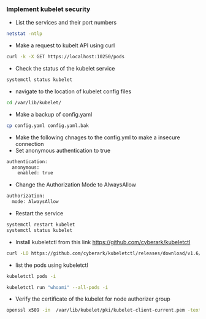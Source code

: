 ### Implement kubelet security
* List the services and their port numbers
``` bash
netstat -ntlp
```
* Make a request to kubelt API  using curl
``` bash
curl -k -X GET https://localhost:10250/pods
```
* Check the status of the kubelet service
``` bash
systemctl status kubelet
```
* navigate to the location of kubelet config files
``` bash
cd /var/lib/kubelet/
```
* Make a backup of config.yaml
``` bash
cp config.yaml config.yaml.bak
```
* Make the following chnages to the config.yml to make a insecure connection
* Set anonymous authentication to true
``` bash
authentication:
  anonymous:
    enabled: true
```
* Change the Authorization Mode to AlwaysAllow
``` bash
authorization:
  mode: AlwaysAllow
```
* Restart the service
``` bash
systemctl restart kubelet
systemctl status kubelet
```
* Install kubeletctl from this link https://github.com/cyberark/kubeletctl
``` bash
curl -LO https://github.com/cyberark/kubeletctl/releases/download/v1.6/kubeletctl_linux_amd64 && chmod a+x ./kubeletctl_linux_amd64 && mv ./kubeletctl_linux_amd64 /usr/local/bin/kubeletctl
```
* list the pods using kubeletctl
``` bash
kubeletctl pods -i
```
``` bash
kubeletctl run "whoami" --all-pods -i
```
* Verify the certificate of the kubelet for node authorizer group
``` bash
openssl x509 -in  /var/lib/kubelet/pki/kubelet-client-current.pem -text -noout
```

